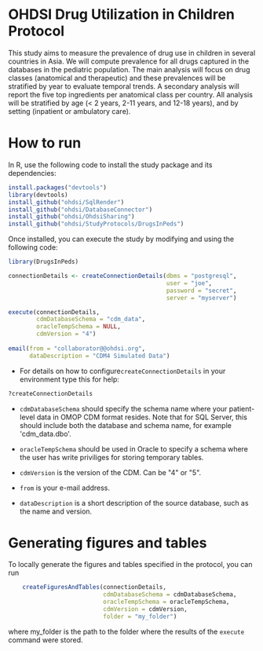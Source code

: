OHDSI Drug Utilization in Children Protocol
===========================================

This study aims to measure the prevalence of drug use in children in several countries in Asia. We will compute prevalence for all drugs captured in the databases in the pediatric population. The main analysis will focus on drug classes (anatomical and therapeutic) and these prevalences will be stratified by year to evaluate temporal trends. A secondary analysis will report the five top ingredients per anatomical class per country. All analysis will be stratified by age (< 2 years, 2-11 years, and 12-18 years), and by setting (inpatient or ambulatory care).

How to run
==========

In R, use the following code to install the study package and its dependencies:

```r
install.packages("devtools")
library(devtools)
install_github("ohdsi/SqlRender")
install_github("ohdsi/DatabaseConnector")
install_github("ohdsi/OhdsiSharing")
install_github("ohdsi/StudyProtocols/DrugsInPeds")
```

Once installed, you can execute the study by modifying and using the following code:

```r
library(DrugsInPeds)

connectionDetails <- createConnectionDetails(dbms = "postgresql",
                                             user = "joe",
                                             password = "secret",
                                             server = "myserver")

execute(connectionDetails,
        cdmDatabaseSchema = "cdm_data",
        oracleTempSchema = NULL,
        cdmVersion = "4")
        
email(from = "collaborator@@ohdsi.org",
      dataDescription = "CDM4 Simulated Data")
```

* For details on how to configure```createConnectionDetails``` in your environment type this for help:
```r
?createConnectionDetails
```

* ```cdmDatabaseSchema``` should specify the schema name where your patient-level data in OMOP CDM format resides. Note that for SQL Server, this should include both the database and schema name, for example 'cdm_data.dbo'.

* ```oracleTempSchema``` should be used in Oracle to specify a schema where the user has write priviliges for storing temporary tables.

* ```cdmVersion``` is the version of the CDM. Can be "4" or "5".

* ```from``` is your e-mail address.

* ```dataDescription``` is a short description of the source database, such as the name and version.

Generating figures and tables
=============================

To locally generate the figures and tables specified in the protocol, you can run

```r
    createFiguresAndTables(connectionDetails,
                           cdmDatabaseSchema = cdmDatabaseSchema,
                           oracleTempSchema = oracleTempSchema,
                           cdmVersion = cdmVersion,
                           folder = "my_folder")
```

where my_folder is the path to the folder where the results of the ```execute``` command were stored.
